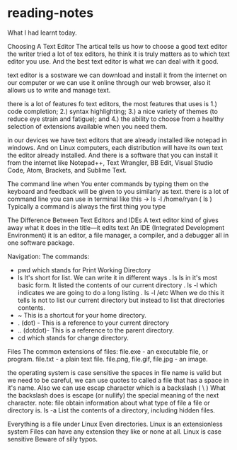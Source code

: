 # reading-notes

What I had learnt today.

Choosing A Text Editor
 The artical tells us how to choose a good text editor the writer tried a lot of tex editors, he think it is truly  matters as to which text editor you use. And the best text editor is what we can deal with it good.

text editor is a sostware we can download and install it from the internet on our computer or we can use it online  through our web browser, also it allows us to write and manage text.

there is a lot of features fo text editors, the most features that uses is 1.) code completion; 2.) syntax
highlighting; 3.) a nice variety of themes (to reduce eye strain and
fatigue); and 4.) the ability to choose from a healthy selection of
extensions available when you need them.

in our devices we have text editors that are already installed like notepad in windows. And on Linux computers, each distribution will have its own text the editor already installed. And there is a software that you can install it from the internet like Notepad++, Text Wrangler, BB Edit, Visual Studio Code, Atom,
Brackets, and Sublime Text.

The command line when You enter commands by typing them on the keyboard and feedback will be given to you similarly as text.
 there is a lot of command line you can use in terminal like this   ->      ls -l /home/ryan 
( ls ) Typically a command is always the first thing you type

The Difference Between Text
Editors and IDEs
A text editor kind of gives away what it does in the title—it edits text
An IDE (Integrated Development Environment) it is an editor, a file
manager, a compiler, and a debugger all in one software package.


Navigation: 
The commands:
- pwd which stands for Print Working Directory
- ls It's short for list. We can write it in different ways 
. ls  ls in it's most basic form. It listed the contents of our current directory
. ls -l  which indicates we are going to do a long listing
.  ls -l /etc  When we do this it tells ls not to list our current directory but instead to list that directories contents.
- ~  This is a shortcut for your home directory.
- . (dot) - This is a reference to your current directory
- .. (dotdot)- This is a reference to the parent directory.
- cd which stands for change directory.

Files
The common extensions of files:
file.exe - an executable file, or program.
file.txt - a plain text file.
file.png, file.gif, file.jpg - an image.

the operating system is case sensitive 
the spaces in file name is valid but we need to be careful, we can use quotes to called a file that has a space in it's name. Also we can use escap character which is a backslash ( \ ) What the backslash does is escape (or nullify) the special meaning of the next character.
note:
file
obtain information about what type of file a file or directory is.
ls -a
List the contents of a directory, including hidden files.

Everything is a file under Linux
Even directories.
Linux is an extensionless system
Files can have any extension they like or none at all.
Linux is case sensitive
Beware of silly typos.
